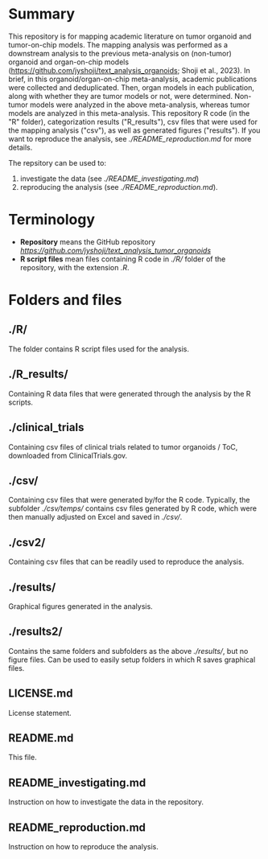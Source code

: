 # Summary

This repository is for mapping academic literature on tumor organoid and tumor-on-chip models. The mapping analysis was performed as a downstream analysis to the previous meta-analysis on (non-tumor) organoid and organ-on-chip models (https://github.com/jyshoji/text_analysis_organoids; Shoji et al., 2023). In brief, in this organoid/organ-on-chip meta-analysis, academic publications were collected and deduplicated. Then, organ models in each publication, along with whether they are tumor models or not, were determined. Non-tumor models were analyzed in the above meta-analysis, whereas tumor models are analyzed in this meta-analysis. 
This repository R code (in the "R" folder), categorization results ("R_results"),  csv files that were used for the mapping analysis ("csv"), as well as generated figures ("results"). If you want to reproduce the analysis, see *./README_reproduction.md* for more details.

The repsitory can be used to: 
1. investigate the data (see *./README_investigating.md*)
2. reproducing the analysis (see *./README_reproduction.md*).

# Terminology

- **Repository** means the GitHub repository *https://github.com/jyshoji/text_analysis_tumor_organoids*
- **R script files** mean files containing R code in *./R/* folder of the repository, with the extension *.R*.

# Folders and files

## ./R/

The folder contains R script files used for the analysis.

## ./R_results/

Containing R data files that were generated through the analysis by the R scripts.

## ./clinical_trials

Containing csv files of clinical trials related to tumor organoids / ToC, downloaded from ClinicalTrials.gov.

## ./csv/

Containing csv files that were generated by/for the R code. Typically, the subfolder *./csv/temps/* contains csv files generated by R code, which were then manually adjusted on Excel and saved in *./csv/*.

## ./csv2/

Containing csv files that can be readily used to reproduce the analysis. 

## ./results/

Graphical figures generated in the analysis.

## ./results2/

Contains the same folders and subfolders as the above *./results/*, but no figure files. Can be used to easily setup folders in which R saves graphical files.  

## LICENSE.md

License statement.

## README.md

This file.

## README_investigating.md
Instruction on how to investigate the data in the repository.

## README_reproduction.md
Instruction on how to reproduce the analysis.
